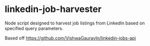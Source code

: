 # linkedin-job-harvester

Node script designed to harvest job listings from LinkedIn based on specified query parameters.

Based off https://github.com/VishwaGauravIn/linkedin-jobs-api
